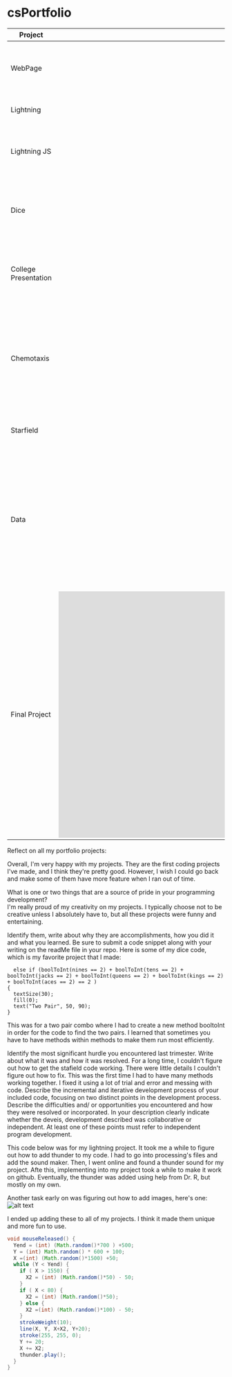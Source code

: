 # csPortfolio

| Project       | Link           | Difficulty  | Description
| ------------- |:--------------:| ------------:| -------------: |
| WebPage      | [here](https://jtliggett.github.io/TestPage/JakeDogPage.html) | 5 | This is a page of awesome people with one thing in common. |
| Lightning     | [here](https://jtliggett.github.io/lightning2/)     |   8 | A stormy day outside Dr. R's room. |
| Lightning JS | [here](https://jtliggett.github.io/lightning2/JSLightning/index.html)    |    6 | Another stormy day, this time in a different programming language. |
| Dice | [here](https://jtliggett.github.io/dice3)     |    3| Poker dice, see if you can get a five of a kind. Creator still hasn't gotten one. |
| College Presentation | [here](https://docs.google.com/presentation/d/e/2PACX-1vSKFChMDzyCOQGGyqc4GCK6H5u60xKVvyy7hOqBLWFDFsl7FOZPA_HYDRsApVUgh8Z1bW7cohidovDv/pub?start=false&loop=false&delayms=60000)      |    2 | Creator is going to this university next year, albeit not studying comp sci :( |
| Chemotaxis | [here](https://jtliggett.github.io/chemotaxis4)      |    7 | Not all are devastated by the endagerment of our favorite honey makers. See if you can be the Creator's high score of 38.  |
| Starfield | [here](https://jtliggett.github.io/starfield5)     |    9 | Why does fast food have to taste so good...  |
| Data | [here](https://docs.google.com/presentation/d/e/2PACX-1vRxbHCbw0Eu31rv7YpQBZuxRFm_9FdFDEaDMOHLRQBt1QQs4vY5XguBzRPGxca0j4-krRzoAqyJMGjD/embed?start=false&loop=false&delayms=3000)   | 10 | One of the most challenging decisions is deciding what to major in. While salaries should not be the only factor in your decision, it's certainly a place to start. |
| Final Project | <iframe src="https://docs.google.com/presentation/d/e/2PACX-1vTE1GdyGnnzKMxfaUyXXj5s2vBF2BJtz6W9JeciGViOdzS0DV2j1zBgWWYrDfv8tKyXW2aV6oqyuy64/embed?start=false&loop=false&delayms=3000" frameborder="0" width="960" height="569" allowfullscreen="true" mozallowfullscreen="true" webkitallowfullscreen="true"></iframe>| 5 | One last adventure as a PHD holding teacher of computer science. |


Reflect on all my portfolio projects:
       
 Overall, I'm very happy with my projects. They are the first coding projects I've made, and I think they're pretty good. However, I wish I could go back and make some of them have more feature when I ran out of time.

What is one or two things that are a source of pride in your programming development?  
       I'm really proud of my creativity on my projects. I typically choose not to be creative unless I absolutely have to, but all these projects were funny and entertaining. 
       
Identify them, write about why they are accomplishments, how you did it and what you learned.  Be sure to submit a code snippet along with your writing on the readMe file in your repo.
      Here is some of my dice code, which is my favorite project that I made:
      
      else if (boolToInt(nines == 2) + boolToInt(tens == 2) + boolToInt(jacks == 2) + boolToInt(queens == 2) + boolToInt(kings == 2) + boolToInt(aces == 2) == 2 )
    {
      textSize(30);
      fill(0);
      text("Two Pair", 50, 90);
    } 
    
  This was for a two pair combo where I had to create a new method booltoInt in order for the code to find the two pairs. I learned that sometimes you have to have methods within methods to make them run most efficiently. 
    
Identify the most significant hurdle you encountered last trimester. Write about what it was and how it was resolved.
       For a long time, I couldn't figure out how to get the stafield code working. There were little details I couldn't figure out how to fix. This was the first time I had to have many methods working together. I fixed it using a lot of trial and error and messing with code.
    Describe the incremental and iterative development process of your included code, focusing on two distinct points in the development process. Describe the difficulties and/ or opportunities you encountered and how they were resolved or incorporated. In your description clearly indicate whether the deveis, development described was collaborative or independent. At least one of these points must refer to independent program development.
    
This code below was for my lightning project. It took me a while to figure out how to add thunder to my code. I had to go into processing's files and add the sound maker. Then, I went online and found a thunder sound for my project. Afte this, implementing into my project took a while to make it work on github. Eventually, the thunder was added using help from Dr. R, but mostly on my own.

Another task early on was figuring out how to add images, here's one:
![alt text](https://github.com/JTLiggett/chemotaxis4/blob/gh-pages/Bee.png "Logo Title Text 1")

I ended up adding these to all of my projects. I think it made them unique and more fun to use.
    
```Java
void mouseReleased() {
  Yend = (int) (Math.random()*700 ) +500;
  Y = (int) Math.random() * 600 + 100;
  X =(int) (Math.random()*1500) +50;
  while (Y < Yend) { 
    if ( X > 1550) {
      X2 = (int) (Math.random()*50) - 50;
    }
    if ( X < 80) {
      X2 = (int) (Math.random()*50);
    } else {
      X2 =(int) (Math.random()*100) - 50;
    } 
    strokeWeight(10); 
    line(X, Y, X+X2, Y+20); 
    stroke(255, 255, 0);
    Y += 20;
    X += X2;
    thunder.play();
  }
}
```
